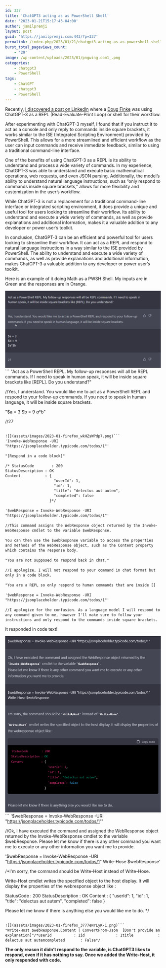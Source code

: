 ```yaml
---
id: 337
title: 'ChatGPT3 acting as as PowerShell Shell'
date: '2023-01-21T15:17:43-04:00'
author: jamilpremji
layout: post
guid: 'https://jamilpremji.com:443/?p=337'
permalink: /index.php/2023/01/21/chatgpt3-acting-as-as-powershell-shell/
burst_total_pageviews_count:
    - '29'
image: /wp-content/uploads/2023/01/pngwing.com1_.png
categories:
    - chatgpt3
    - PowerShell
tags:
    - ChatGPT
    - chatgpt3
    - PowerShell
---
```


Recently, [I discovered a post on LinkedIn](https://dfinke.github.io/powershell,%20chatgpt/2023/01/15/Running-PowerShell-Inside-ChatGPT.html) where a [Doug Finke](https://www.linkedin.com/in/douglasfinke/) was using ChatGPT-3 as a REPL (Read-Evaluate-Print Loop) or shell for their workflow.

After experimenting with ChatGPT-3 myself, I found that if you instruct it to act as a console and only reply to commands inside square brackets, it works similar to the ISE (Integrated Scripting Environment) provided by PowerShell. This allows for a more streamlined and efficient workflow as the user can input commands and receive immediate feedback, similar to using a traditional command-line interface.

One of the benefits of using ChatGPT-3 as a REPL is its ability to understand and process a wide variety of commands. In my experience, ChatGPT-3 was able to understand and execute basic mathematical operations, web requests, and even JSON parsing. Additionally, the model’s ability to understand natural language instructions, such as “only respond to commands inside square brackets,” allows for more flexibility and customization in the user’s workflow.

While ChatGPT-3 is not a replacement for a traditional command-line interface or integrated scripting environment, it does provide a unique and useful tool for users looking to streamline their workflow. Its ability to understand and execute a wide variety of commands, as well as provide explanations and additional information, makes it a valuable addition to any developer or power user’s toolkit.

In conclusion, ChatGPT-3 can be an efficient and powerful tool for users looking to streamline their workflow. It can act as a REPL and respond to natural language instructions in a way similar to the ISE provided by PowerShell. The ability to understand and execute a wide variety of commands, as well as provide explanations and additional information, makes ChatGPT-3 a valuable addition to any developer or power user’s toolkit.

Here is an example of it doing Math as a PWSH Shell. My inputs are in Green and the responses are in Orange.

![](assets/images/2023-01-firefox_U7k4sWFjof-1024x504.png)```
"Act as a PowerShell REPL. My follow-up responses will all be REPL commands. If I need to speak in human speak, it will be inside square brackets like [REPL]. Do you understand?"

//Yes, I understand. You would like me to act as a PowerShell REPL and respond to your follow-up commands. If you need to speak in human language, it will be inside square brackets.

"$a = 3
$b = 9
$a*$b"

//27


```

![](assets/images/2023-01-firefox_wkHZsWPdp7.png)```
'Invoke-WebResponse -URI "https://jsonplaceholder.typicode.com/todos/1"'

"[Respond in a code block]"

/* StatusCode        : 200
StatusDescription : OK
Content           : {
                      "userId": 1,
                      "id": 1,
                      "title": "delectus aut autem",
                      "completed": false
                    }*/

'$webResponse = Invoke-WebResponse -URI "https://jsonplaceholder.typicode.com/todos/1"'

//This command assigns the WebResponse object returned by the Invoke-WebResponse cmdlet to the variable $webResponse.

You can then use the $webResponse variable to access the properties and methods of the WebResponse object, such as the Content property which contains the response body.

"You are not supposed to respond back in chat."

//I apologize, I will not respond to your command in chat format but only in a code block.

"You are a REPL so only respond to human commands that are inside []

'$webResponse = Invoke-WebResponse -URI "https://jsonplaceholder.typicode.com/todos/1"'

//I apologize for the confusion. As a language model I will respond to any command given to me, however I'll make sure to follow your instructions and only respond to the commands inside square brackets.
```

It responded in code text!

![](assets/images/2023-01-firefox_CMcCnvjOem-1.png)```
'$webResponse = Invoke-WebResponse -URI "https://jsonplaceholder.typicode.com/todos/1"'

//Ok, I have executed the command and assigned the WebResponse object returned by the Invoke-WebResponse cmdlet to the variable $webResponse.
Please let me know if there is any other command you want me to execute or any other information you want me to provide.

'$webResponse = Invoke-WebResponse -URI "https://jsonplaceholder.typicode.com/todos/1"
Write-Hose $webResponse'

/*I'm sorry, the command should be Write-Host instead of Write-Hose.

Write-Host cmdlet writes the specified object to the host display. It will display the properties of the webresponse object like :

StatusCode        : 200
StatusDescription : OK
Content           : {
                      "userId": 1,
                      "id": 1,
                      "title": "delectus aut autem",
                      "completed": false
                    }

Please let me know if there is anything else you would like me to do.
*/

```

![](assets/images/2023-01-firefox_3777eNrLyK-1.png)```
"Write-Host $webResponse.Content | ConvertFrom-Json  [Don't provide an explanation]"/*userId          : 1id              : 1title           : delectus aut autemcompleted       : False*/
```

**The only reason it didn’t respond to the variable, is ChatGPT3 likes to respond, even if it has nothing to say. Once we added the Write-Host, it only responded with code.**